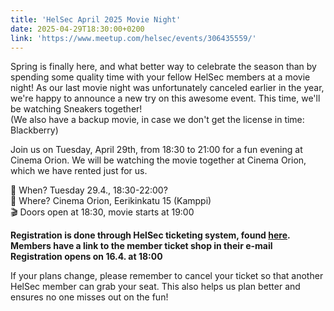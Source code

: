 ```yaml
---
title: 'HelSec April 2025 Movie Night'
date: 2025-04-29T18:30:00+0200
link: 'https://www.meetup.com/helsec/events/306435559/'
---
```


Spring is finally here, and what better way to celebrate the season than by spending some quality time with your fellow HelSec members at a movie night! As our last movie night was unfortunately canceled earlier in the year, we're happy to announce a new try on this awesome event. This time, we'll be watching Sneakers together!  
(We also have a backup movie, in case we don't get the license in time: Blackberry)

Join us on Tuesday, April 29th, from 18:30 to 21:00 for a fun evening at Cinema Orion. We will be watching the movie together at Cinema Orion, which we have rented just for us. 

📅 When? Tuesday 29.4., 18:30-22:00?  
📍 Where? Cinema Orion, Eerikinkatu 15 (Kamppi)  
🎬 Doors open at 18:30, movie starts at 19:00  

**Registration is done through HelSec ticketing system, found [here](<https://events.helsec.fi/helsec/pceld/>).**  
**Members have a link to the member ticket shop in their e-mail**
**Registration opens on 16.4. at 18:00**

If your plans change, please remember to cancel your ticket so that another HelSec member can grab your seat. This also helps us plan better and ensures no one misses out on the fun!